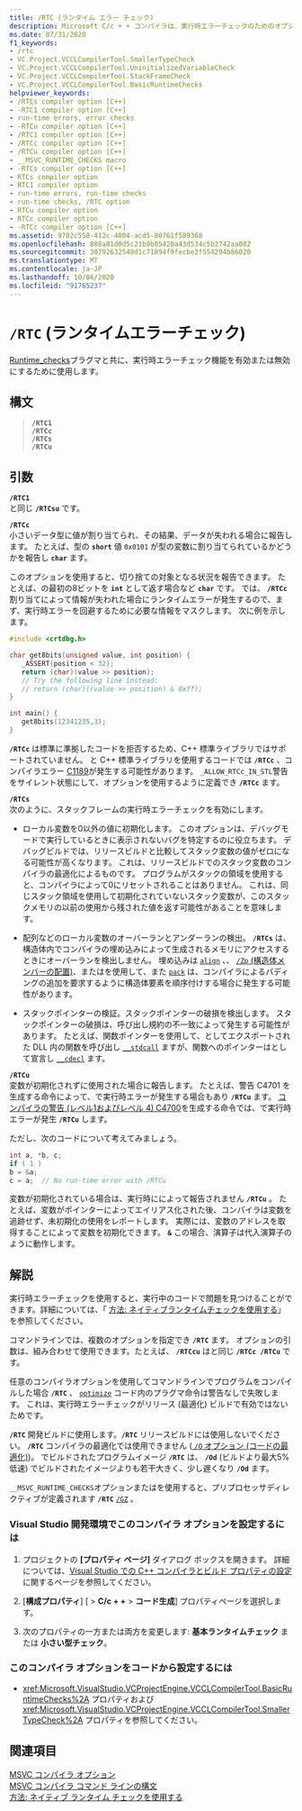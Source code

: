 ```yaml
---
title: /RTC (ランタイム エラー チェック)
description: Microsoft C/c + + コンパイラは、実行時エラーチェックのためのオプションです。
ms.date: 07/31/2020
f1_keywords:
- /rtc
- VC.Project.VCCLCompilerTool.SmallerTypeCheck
- VC.Project.VCCLCompilerTool.UninitializedVariableCheck
- VC.Project.VCCLCompilerTool.StackFrameCheck
- VC.Project.VCCLCompilerTool.BasicRuntimeChecks
helpviewer_keywords:
- /RTCs compiler option [C++]
- -RTC1 compiler option [C++]
- run-time errors, error checks
- -RTCu compiler option [C++]
- /RTC1 compiler option [C++]
- /RTCc compiler option [C++]
- /RTCu compiler option [C++]
- __MSVC_RUNTIME_CHECKS macro
- -RTCs compiler option [C++]
- RTCs compiler option
- RTC1 compiler option
- run-time errors, run-time checks
- run-time checks, /RTC option
- RTCu compiler option
- RTCc compiler option
- -RTCc compiler option [C++]
ms.assetid: 9702c558-412c-4004-acd5-80761f589368
ms.openlocfilehash: 888a81d0d5c21b0b85420a43d534c5b2742aa082
ms.sourcegitcommit: 30792632548d1c71894f9fecbe2f554294b86020
ms.translationtype: MT
ms.contentlocale: ja-JP
ms.lasthandoff: 10/06/2020
ms.locfileid: "91765237"
---
```

# <a name="rtc-run-time-error-checks"></a>`/RTC` (ランタイムエラーチェック)

[Runtime_checks](../../preprocessor/runtime-checks.md)プラグマと共に、実行時エラーチェック機能を有効または無効にするために使用します。

## <a name="syntax"></a>構文

> **`/RTC1`**\
> **`/RTCc`**\
> **`/RTCs`**\
> **`/RTCu`**

## <a name="arguments"></a>引数

**`/RTC1`**<br/>
と同じ **`/RTCsu`** です。

**`/RTCc`**<br/>
小さいデータ型に値が割り当てられ、その結果、データが失われる場合に報告します。 たとえば、型の **`short`** 値 `0x0101` が型の変数に割り当てられているかどうかを報告し **`char`** ます。

このオプションを使用すると、切り捨ての対象となる状況を報告できます。 たとえば、の最初の8ビットを **`int`** として返す場合など **`char`** です。 では、 **`/RTCc`** 割り当てによって情報が失われた場合にランタイムエラーが発生するので、まず、実行時エラーを回避するために必要な情報をマスクします。 次に例を示します。

```C
#include <crtdbg.h>

char get8bits(unsigned value, int position) {
   _ASSERT(position < 32);
   return (char)(value >> position);
   // Try the following line instead:
   // return (char)((value >> position) & 0xff);
}

int main() {
   get8bits(12341235,3);
}
```

**`/RTCc`** は標準に準拠したコードを拒否するため、C++ 標準ライブラリではサポートされていません。 と C++ 標準ライブラリを使用するコードでは **`/RTCc`** 、コンパイラエラー [C1189](../../error-messages/compiler-errors-1/fatal-error-c1189.md)が発生する可能性があります。 `_ALLOW_RTCc_IN_STL`警告をサイレント状態にして、オプションを使用するように定義でき **`/RTCc`** ます。

**`/RTCs`**<br/>
次のように、スタックフレームの実行時エラーチェックを有効にします。

- ローカル変数を0以外の値に初期化します。 このオプションは、デバッグモードで実行しているときに表示されないバグを特定するのに役立ちます。 デバッグビルドでは、リリースビルドと比較してスタック変数の値がゼロになる可能性が高くなります。 これは、リリースビルドでのスタック変数のコンパイラの最適化によるものです。 プログラムがスタックの領域を使用すると、コンパイラによって0にリセットされることはありません。 これは、同じスタック領域を使用して初期化されていないスタック変数が、このスタックメモリの以前の使用から残された値を返す可能性があることを意味します。

- 配列などのローカル変数のオーバーランとアンダーランの検出。 **`/RTCs`** は、構造体内でコンパイラの埋め込みによって生成されるメモリにアクセスするときにオーバーランを検出しません。 埋め込みは [`align`](../../cpp/align-cpp.md) 、、 [ `/Zp` (構造体メンバーの配置)](zp-struct-member-alignment.md)、またはを使用して、また [`pack`](../../preprocessor/pack.md) は、コンパイラによるパディングの追加を要求するように構造体要素を順序付けする場合に発生する可能性があります。

- スタックポインターの検証。スタックポインターの破損を検出します。 スタックポインターの破損は、呼び出し規約の不一致によって発生する可能性があります。 たとえば、関数ポインターを使用して、としてエクスポートされた DLL 内の関数を呼び出し [`__stdcall`](../../cpp/stdcall.md) ますが、関数へのポインターはとして宣言し [`__cdecl`](../../cpp/cdecl.md) ます。

**`/RTCu`**<br/>
変数が初期化されずに使用された場合に報告します。 たとえば、警告 C4701 を生成する命令によって、で実行時エラーが発生する場合もあり **`/RTCu`** ます。 [コンパイラの警告 (レベル1およびレベル 4) C4700](../../error-messages/compiler-warnings/compiler-warning-level-1-and-level-4-c4700.md)を生成する命令では、で実行時エラーが発生 **`/RTCu`** します。

ただし、次のコードについて考えてみましょう。

```cpp
int a, *b, c;
if ( 1 )
b = &a;
c = a;  // No run-time error with /RTCu
```

変数が初期化されている場合は、実行時にによって報告されません **`/RTCu`** 。 たとえば、変数がポインターによってエイリアス化された後、コンパイラは変数を追跡せず、未初期化の使用をレポートします。 実際には、変数のアドレスを取得することによって変数を初期化できます。 **`&`** この場合、演算子は代入演算子のように動作します。

## <a name="remarks"></a>解説

実行時エラーチェックを使用すると、実行中のコードで問題を見つけることができます。詳細については、「 [方法: ネイティブランタイムチェックを使用する](/visualstudio/debugger/how-to-use-native-run-time-checks)」を参照してください。

コマンドラインでは、複数のオプションを指定でき **`/RTC`** ます。 オプションの引数は、組み合わせて使用できます。たとえば、 **`/RTCcu`** はと同じ **`/RTCc /RTCu`** です。

任意のコンパイラオプションを使用してコマンドラインでプログラムをコンパイルした場合 **`/RTC`** 、 [`optimize`](../../preprocessor/optimize.md) コード内のプラグマ命令は警告なしで失敗します。 これは、実行時エラーチェックがリリース (最適化) ビルドで有効ではないためです。

**`/RTC`** 開発ビルドに使用します。**`/RTC`** リリースビルドには使用しないでください。 **`/RTC`** コンパイラの最適化では使用できません ([ `/O` オプション (コードの最適化)](o-options-optimize-code.md))。 でビルドされたプログラムイメージ **`/RTC`** は、 **`/Od`** (ビルドより最大5% 低速) でビルドされたイメージよりも若干大きく、少し遅くなり **`/Od`** ます。

`__MSVC_RUNTIME_CHECKS`オプションまたはを使用すると、プリプロセッサディレクティブが定義されます **`/RTC`** [`/GZ`](gz-enable-stack-frame-run-time-error-checking.md) 。

### <a name="to-set-this-compiler-option-in-the-visual-studio-development-environment"></a>Visual Studio 開発環境でこのコンパイラ オプションを設定するには

1. プロジェクトの **[プロパティ ページ]** ダイアログ ボックスを開きます。 詳細については、[Visual Studio での C++ コンパイラとビルド プロパティの設定](../working-with-project-properties.md)に関するページを参照してください。

1. [**構成プロパティ**] [  >  **C/c + +**  >  **コード生成**] プロパティページを選択します。

1. 次のプロパティの一方または両方を変更します: **基本ランタイムチェック** または **小さい型チェック**。

### <a name="to-set-this-compiler-option-programmatically"></a>このコンパイラ オプションをコードから設定するには

- <xref:Microsoft.VisualStudio.VCProjectEngine.VCCLCompilerTool.BasicRuntimeChecks%2A> プロパティおよび <xref:Microsoft.VisualStudio.VCProjectEngine.VCCLCompilerTool.SmallerTypeCheck%2A> プロパティを参照してください。

## <a name="see-also"></a>関連項目

[MSVC コンパイラ オプション](compiler-options.md)<br/>
[MSVC コンパイラ コマンド ラインの構文](compiler-command-line-syntax.md)<br/>
[方法: ネイティブ ランタイム チェックを使用する](/visualstudio/debugger/how-to-use-native-run-time-checks)
